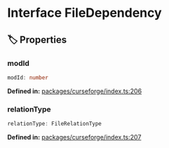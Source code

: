 # Interface FileDependency

## 🏷️ Properties

### modId

```ts
modId: number
```
<p style="font-size: 14px; color: var(--vp-c-text-2)">
<strong>Defined in:</strong> <a href="https://github.com/voxelum/minecraft-launcher-core-node/blob/master/packages/curseforge/index.ts#L206" target="_blank" rel="noreferrer">packages/curseforge/index.ts:206</a>
</p>


### relationType

```ts
relationType: FileRelationType
```
<p style="font-size: 14px; color: var(--vp-c-text-2)">
<strong>Defined in:</strong> <a href="https://github.com/voxelum/minecraft-launcher-core-node/blob/master/packages/curseforge/index.ts#L207" target="_blank" rel="noreferrer">packages/curseforge/index.ts:207</a>
</p>


